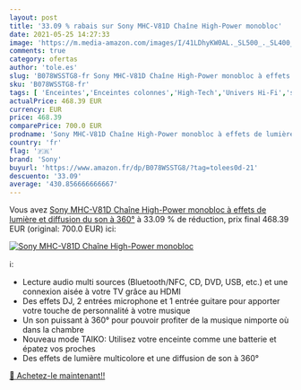 ```yaml
---
layout: post
title: '33.09 % rabais sur Sony MHC-V81D Chaîne High-Power monobloc'
date: 2021-05-25 14:27:33
image: 'https://m.media-amazon.com/images/I/41LDhyKW0AL._SL500_._SL400_.jpg'
comments: true
category: ofertas
author: 'tole.es'
slug: 'B078WSSTG8-fr Sony MHC-V81D Chaîne High-Power monobloc à effets de...'
sku: 'B078WSSTG8-fr'
tags: [ 'Enceintes','Enceintes colonnes','High-Tech','Univers Hi-Fi','sony', ]
actualPrice: 468.39 EUR
currency: EUR
price: 468.39
comparePrice: 700.0 EUR
prodname: 'Sony MHC-V81D Chaîne High-Power monobloc à effets de lumière et diffusion du son à 360°'
country: 'fr'
flag: '🇫🇷'
brand: 'Sony'
buyurl: 'https://www.amazon.fr/dp/B078WSSTG8/?tag=tolees0d-21'
descuento: '33.09'
average: '430.856666666667'
---
```


Vous avez [Sony MHC-V81D Chaîne High-Power monobloc à effets de lumière et diffusion du son à 360°](https://www.amazon.fr/dp/B078WSSTG8/?tag=tolees0d-21)  à  33.09 % de réduction, prix final  468.39 EUR (original: 700.0 EUR) ici:

[![Sony MHC-V81D Chaîne High-Power monobloc](https://m.media-amazon.com/images/I/41LDhyKW0AL._SL500_._SL400_.jpg)](https://www.amazon.fr/dp/B078WSSTG8/?tag=tolees0d-21)

ℹ️:

- Lecture audio multi sources (Bluetooth/NFC, CD, DVD, USB, etc.) et une connexion aisée à votre TV grâce au HDMI
- Des effets DJ, 2 entrées microphone et 1 entrée guitare pour apporter votre touche de personnalité à votre musique
- Un son puissant à 360° pour pouvoir profiter de la musique nimporte où dans la chambre
- Nouveau mode TAIKO: Utilisez votre enceinte comme une batterie et épatez vos proches
- Des effets de lumière multicolore et une diffusion de son à 360°

[🛒 Achetez-le maintenant!!](https://www.amazon.fr/dp/B078WSSTG8/?tag=tolees0d-21)
